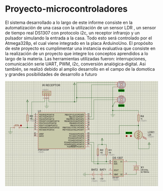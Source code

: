 # Proyecto-microcontroladores
El sistema desarrollado a lo largo de este informe consiste en la automatización de una casa con la utilización de un sensor LDR , un sensor de tiempo real DS1307 con protocolo i2c, un receptor infrarojo y un pulsador simulando la entrada a la casa. Todo esto será controlado por el Atmega328p, el cual viene integrado en la placa ArduinoUno.
El propósito de este proyecto es cumplimentar una instancia evaluativa que consiste en la realización de un proyecto que integre los conceptos aprendidos a lo largo de la materia. Las herramientas utilizadas fueron: interrupciones, comunicación serie UART, PWM, i2c, conversión analógica‐digital.
Asi también, se realizó debido al amplio desarrollo en el campo de la domotica y grandes posibilidades de desarrollo a futuro

![alt text](https://github.com/sariasfarias/Proyecto-microcontroladores/blob/master/circuit.jpg)
